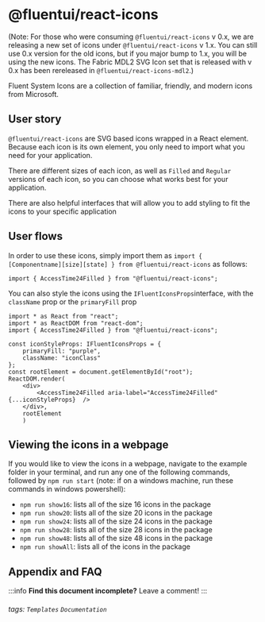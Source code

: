 @fluentui/react-icons
===

(Note: For those who were consuming `@fluentui/react-icons` v 0.x, we are releasing a new set of icons under `@fluentui/react-icons` v 1.x. You can still use 0.x version for the old icons, but if you major bump to 1.x, you will be using the new icons. The Fabric MDL2 SVG Icon set that is released with v 0.x has been rereleased in `@fluentui/react-icons-mdl2`.)

Fluent System Icons are a collection of familiar, friendly, and modern icons from Microsoft.

User story
---

`@fluentui/react-icons` are SVG based icons wrapped in a React element. Because each icon is its own element, you only need to import what you need for your application. 

There are different sizes of each icon, as well as `Filled` and `Regular` versions of each icon, so you can choose what works best for your application.

There are also helpful interfaces that will allow you to add styling to fit the icons to your specific application

User flows
---
In order to use these icons, simply import them as `import { [Componentname][size][state] } from @fluentui/react-icons` as follows:

```tsx
import { AccessTime24Filled } from "@fluentui/react-icons";
```
You can also style the icons using the `IFluentIconsProps`interface, with the `className` prop or the `primaryFill` prop

```tsx
import * as React from "react";
import * as ReactDOM from "react-dom";
import { AccessTime24Filled } from "@fluentui/react-icons";

const iconStyleProps: IFluentIconsProps = {
    primaryFill: "purple",
    className: "iconClass"
};
const rootElement = document.getElementById("root");
ReactDOM.render(
    <div>
        <AccessTime24Filled aria-label="AccessTime24Filled" {...iconStyleProps}  />
    </div>, 
    rootElement
    )
```

Viewing the icons in a webpage
---
If you would like to view the icons in a webpage, navigate to the example folder in your terminal, and run any one of the following commands, followed by `npm run start` (note: if on a windows machine, run these commands in windows powershell):

- `npm run show16`: lists all of the size 16 icons in the package
- `npm run show20`: lists all of the size 20 icons in the package
- `npm run show24`: lists all of the size 24 icons in the package
- `npm run show28`: lists all of the size 28 icons in the package
- `npm run show48`: lists all of the size 48 icons in the package
- `npm run showAll`: lists all of the icons in the package

## Appendix and FAQ

:::info
**Find this document incomplete?** Leave a comment!
:::

###### tags: `Templates` `Documentation`